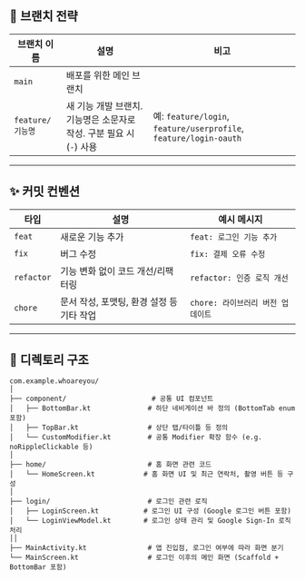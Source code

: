 ## 🌿 브랜치 전략

| 브랜치 이름         | 설명                                                                 | 비고 |
|--------------------|----------------------------------------------------------------------|------|
| `main`             | 배포를 위한 메인 브랜치                                                |      |
| `feature/기능명`   | 새 기능 개발 브랜치. 기능명은 소문자로 작성. 구분 필요 시(`-`) 사용 | 예: `feature/login`, `feature/userprofile`, `feature/login-oauth` |

---

## ✨ 커밋 컨벤션

| 타입        | 설명                             | 예시 메시지                |
|-------------|----------------------------------|----------------------------|
| `feat`      | 새로운 기능 추가                   | `feat: 로그인 기능 추가`    |
| `fix`       | 버그 수정                         | `fix: 결제 오류 수정`      |
| `refactor`  | 기능 변화 없이 코드 개선/리팩터링   | `refactor: 인증 로직 개선` |
| `chore`     | 문서 작성, 포맷팅, 환경 설정 등 기타 작업 | `chore: 라이브러리 버전 업데이트` |

---

## 🧬 디렉토리 구조
```
com.example.whoareyou/
│
├── component/                     # 공통 UI 컴포넌트
│   ├── BottomBar.kt              # 하단 네비게이션 바 정의 (BottomTab enum 포함)
│   ├── TopBar.kt                 # 상단 탭/타이틀 등 정의
│   └── CustomModifier.kt         # 공통 Modifier 확장 함수 (e.g. noRippleClickable 등)
│
├── home/                         # 홈 화면 관련 코드
│   └── HomeScreen.kt            # 홈 화면 UI 및 최근 연락처, 촬영 버튼 등 구성
│
├── login/                        # 로그인 관련 로직
│   ├── LoginScreen.kt           # 로그인 UI 구성 (Google 로그인 버튼 포함)
│   └── LoginViewModel.kt        # 로그인 상태 관리 및 Google Sign-In 로직 처리
││
├── MainActivity.kt               # 앱 진입점, 로그인 여부에 따라 화면 분기
└── MainScreen.kt                 # 로그인 이후의 메인 화면 (Scaffold + BottomBar 포함)
```